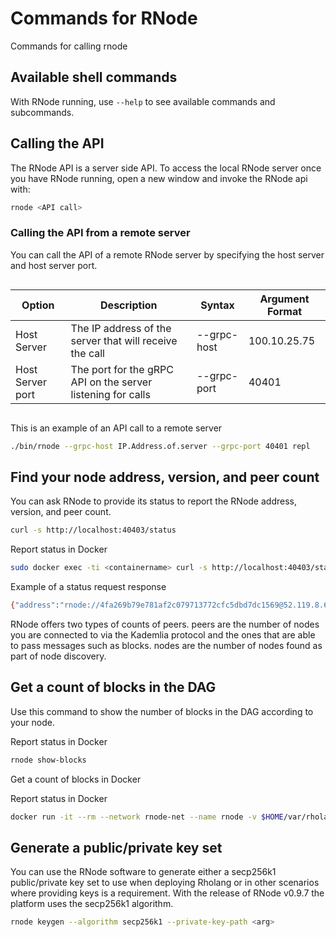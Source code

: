# Commands for RNode

Commands for calling rnode

## Available shell commands

With RNode running, use `--help` to see available commands and subcommands.

## Calling the API

The RNode API is a server side API. To access the local RNode server once you have RNode running, open a new window and invoke the RNode api with:

```bash
rnode <API call>
```

### Calling the API from a remote server

You can call the API of a remote RNode server by specifying the host server and host server port.

<div style='overflow-x:auto'>
  <table class="wrapped confluenceTable tablesorter tablesorter-default" resolved="" role="grid">
      <colgroup>
          <col>
              <col>
                  <col>
                      <col>
      </colgroup>
      <thead>
          <tr role="row" class="tablesorter-headerRow">
              <th class="confluenceTh tablesorter-header sortableHeader tablesorter-headerUnSorted" data-column="0" tabindex="0" scope="col" role="columnheader" aria-disabled="false" unselectable="on" aria-sort="none" aria-label="Option: No sort applied, activate to apply an ascending sort" style="user-select: none;">
                  <div class="tablesorter-header-inner">Option</div>
              </th>
              <th class="confluenceTh tablesorter-header sortableHeader tablesorter-headerUnSorted" data-column="1" tabindex="0" scope="col" role="columnheader" aria-disabled="false" unselectable="on" aria-sort="none" aria-label="Description: No sort applied, activate to apply an ascending sort" style="user-select: none;">
                  <div class="tablesorter-header-inner">Description</div>
              </th>
              <th class="confluenceTh tablesorter-header sortableHeader tablesorter-headerUnSorted" data-column="2" tabindex="0" scope="col" role="columnheader" aria-disabled="false" unselectable="on" aria-sort="none" aria-label="Syntax: No sort applied, activate to apply an ascending sort" style="user-select: none;">
                  <div class="tablesorter-header-inner">Syntax</div>
              </th>
              <th class="confluenceTh tablesorter-header sortableHeader tablesorter-headerUnSorted" data-column="3" tabindex="0" scope="col" role="columnheader" aria-disabled="false" unselectable="on" aria-sort="none" aria-label="Argument Format: No sort applied, activate to apply an ascending sort" style="user-select: none;">
                  <div class="tablesorter-header-inner">Argument Format</div>
              </th>
          </tr>
      </thead>
      <tbody aria-live="polite" aria-relevant="all">
          <tr role="row">
              <td class="confluenceTd">Host Server</td>
              <td class="confluenceTd">The IP address of the server that will receive the call</td>
              <td class="confluenceTd">--grpc-host</td>
              <td class="confluenceTd">100.10.25.75</td>
          </tr>
          <tr role="row">
              <td class="confluenceTd">Host Server port</td>
              <td class="confluenceTd">The port for the gRPC API on the server listening for calls</td>
              <td class="confluenceTd">--grpc-port</td>
              <td class="confluenceTd">40401</td>
          </tr>
      </tbody>
  </table>
  </div>

This is an example of an API call to a remote server

```bash
./bin/rnode --grpc-host IP.Address.of.server --grpc-port 40401 repl
```

## Find your node address, version, and peer count

You can ask RNode to provide its status to report the RNode address, version, and peer count.

```bash
curl -s http://localhost:40403/status
```

Report status in Docker

```bash
sudo docker exec -ti <containername> curl -s http://localhost:40403/status
```

Example of a status request response

```bash
{"address":"rnode://4fa269b79e781af2c079713772cfc5dbd7dc1569@52.119.8.64?protocol=40400&discovery=40404","version":"RChain Node 0.9.4.git8a4c9939 (8a4c99394c3a22831c2eadef7cdde7dec35238d7)","peers":7,"nodes":44}
```

RNode offers two types of counts of peers. peers are the number of nodes you are connected to via the Kademlia protocol and the ones that are able to pass messages such as blocks. nodes are the number of nodes found as part of node discovery.

## Get a count of blocks in the DAG

Use this command to show the number of blocks in the DAG according to your node.

Report status in Docker

```bash
rnode show-blocks
```

Get a count of blocks in Docker

Report status in Docker

```bash
docker run -it --rm --network rnode-net --name rnode -v $HOME/var/rholang:/var/ rchain/rnode:latest --grpc-host rnode2 show-blocks
```

## Generate a public/private key set

You can use the RNode software to generate either a secp256k1 public/private key set to use when deploying Rholang or in other scenarios where providing keys is a requirement. With the release of RNode v0.9.7 the platform uses the secp256k1 algorithm.

```bash
rnode keygen --algorithm secp256k1 --private-key-path <arg>
```

